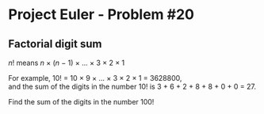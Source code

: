 # Project Euler - Problem #20

## Factorial digit sum

<p><i>n</i>! means <i>n</i> × (<i>n</i> − 1) × ... × 3 × 2 × 1</p>
<p>For example, 10! = 10 × 9 × ... × 3 × 2 × 1 = 3628800,<br />and the sum of the digits in the number 10! is 3 + 6 + 2 + 8 + 8 + 0 + 0 = 27.</p>
<p>Find the sum of the digits in the number 100!</p>